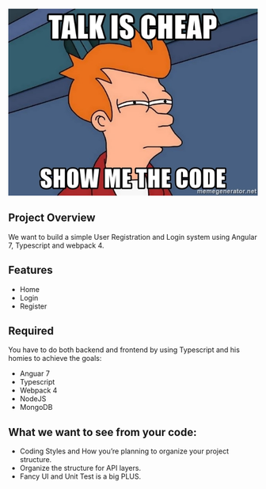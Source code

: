 

![](README/talk-is-cheap-show-me-the-code.jpg)

## Project Overview
We want to build a simple User Registration and Login system using Angular 7, Typescript and webpack 4.
## Features
* Home
* Login
* Register
## Required
You have to do both backend and frontend by using Typescript and his homies to achieve the goals:
* Anguar 7
* Typescript
* Webpack 4
* NodeJS
* MongoDB
## What we want to see from your code:
* Coding Styles and How you’re planning to organize your project structure.
* Organize the structure for API layers.
* Fancy UI and Unit Test is a big PLUS.

